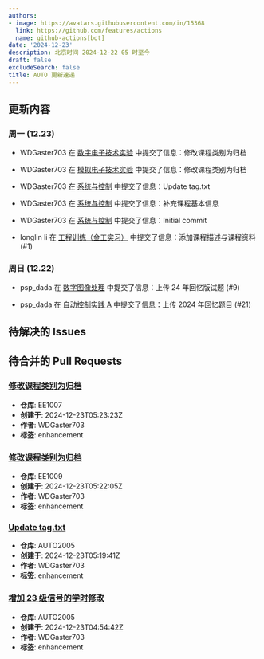 ```yaml
---
authors:
- image: https://avatars.githubusercontent.com/in/15368
  link: https://github.com/features/actions
  name: github-actions[bot]
date: '2024-12-23'
description: 北京时间 2024-12-22 05 时至今
draft: false
excludeSearch: false
title: AUTO 更新速递
---
```


## 更新内容

### 周一 (12.23)

- WDGaster703 在 [数字电子技术实验](https://github.com/HITSZ-OpenAuto/EE1010) 中提交了信息：修改课程类别为归档

- WDGaster703 在 [模拟电子技术实验](https://github.com/HITSZ-OpenAuto/EE1008) 中提交了信息：修改课程类别为归档

- WDGaster703 在 [系统与控制](https://github.com/HITSZ-OpenAuto/EE2005) 中提交了信息：Update tag.txt

- WDGaster703 在 [系统与控制](https://github.com/HITSZ-OpenAuto/EE2005) 中提交了信息：补充课程基本信息

- WDGaster703 在 [系统与控制](https://github.com/HITSZ-OpenAuto/EE2005) 中提交了信息：Initial commit

- longlin li 在 [工程训练（金工实习）](https://github.com/HITSZ-OpenAuto/ENGG1002) 中提交了信息：添加课程描述与课程资料 (#1)

### 周日 (12.22)

- psp_dada 在 [数字图像处理](https://github.com/HITSZ-OpenAuto/AUTO3003) 中提交了信息：上传 24 年回忆版试题 (#9)

- psp_dada 在 [自动控制实践 A](https://github.com/HITSZ-OpenAuto/AUTO3002A) 中提交了信息：上传 2024 年回忆题目 (#21)

## 待解决的 Issues

## 待合并的 Pull Requests

### [修改课程类别为归档](https://github.com/HITSZ-OpenAuto/EE1007/pull/10)

- **仓库**: EE1007
- **创建于**: 2024-12-23T05:23:23Z
- **作者**: WDGaster703
- **标签**: enhancement

### [修改课程类别为归档](https://github.com/HITSZ-OpenAuto/EE1009/pull/12)

- **仓库**: EE1009
- **创建于**: 2024-12-23T05:22:05Z
- **作者**: WDGaster703
- **标签**: enhancement

### [Update tag.txt](https://github.com/HITSZ-OpenAuto/AUTO2005/pull/13)

- **仓库**: AUTO2005
- **创建于**: 2024-12-23T05:19:41Z
- **作者**: WDGaster703
- **标签**: enhancement

### [增加 23 级信号的学时修改](https://github.com/HITSZ-OpenAuto/AUTO2005/pull/12)

- **仓库**: AUTO2005
- **创建于**: 2024-12-23T04:54:42Z
- **作者**: WDGaster703
- **标签**: enhancement

